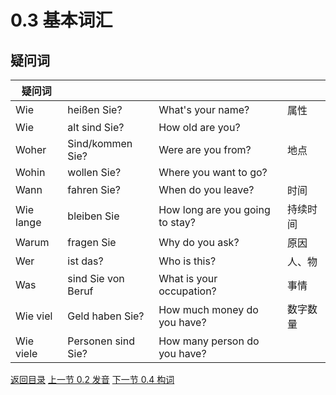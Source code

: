 # 0.3 基本词汇

## 疑问词

| 疑问词       |                    |                                 |      |
| --------- | ------------------ | ------------------------------- | ---- |
| Wie       | heißen Sie?        | What's your name?               | 属性   |
| Wie       | alt sind Sie?      | How old are you?                |      |
| Woher     | Sind/kommen Sie?   | Were are you from?              | 地点   |
| Wohin     | wollen Sie?        | Where you want to go?           |      |
| Wann      | fahren Sie?        | When do you leave?              | 时间   |
| Wie lange | bleiben Sie        | How long are you going to stay? | 持续时间 |
| Warum     | fragen Sie         | Why do you ask?                 | 原因   |
| Wer       | ist das?           | Who is this?                    | 人、物  |
| Was       | sind Sie von Beruf | What is your occupation?        | 事情   |
| Wie viel  | Geld haben Sie?    | How much money do you have?     | 数字数量 |
| Wie viele | Personen sind Sie? | How many person do you have?    |      |

[返回目录](../README.md) [上一节 0.2 发音](basis.md) [下一节 0.4 构词](formation.md)
